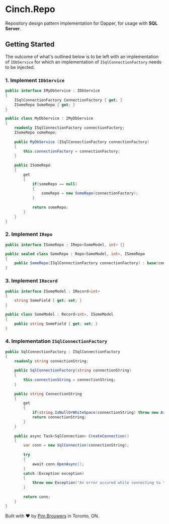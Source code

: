 # Cinch.Repo
Repository design pattern implementation for Dapper, for usage with **SQL Server**.

## Getting Started

The outcome of what's outlined below is to be left with an implementation of `IDbService` for which an implementation of `ISqlConnectionFactory` needs to be injected.

### 1. Implement `IDbService`

```c#
public interface IMyDbService : IDbService
{
	ISqlConnectionFactory ConnectionFactory { get; }
    ISomeRepo SomeRepo { get; }
}

public class MyDbService : IMyDbService 
{
	readonly ISqlConnectionFactory connectionFactory;
	ISomeRepo someRepo;
	
	public MyDbService (ISqlConnectionFactory connectionFactory)
	{
		this.connectionFactory = connectionFactory;
	}
	
	public ISomeRepo 
	{
		get
		{
			if(someRepo == null)
			{
				someRepo = new SomeRepo(connectionFactory);
			}
			
			return someRepo;
		}
	}
}
```

### 2. Implement `IRepo`

```c#
public interface ISomeRepo : IRepo<SomeModel, int> {}

public sealed class SomeRepo : Repo<SomeModel, int>, ISomeRepo 
{
	public SomeRepo(ISqlConnectionFactory connectionFactory) : base(connectionFactory) {}
}
```

### 3. Implement `IRecord`

```c#
public interface ISomeModel : IRecord<int>
{
	string SomeField { get; set; }
}

public class SomeModel : Record<int>, ISomeModel
{
	public string SomeField { get; set; }
}
```

### 4. Implementation `ISqlConnectionFactory`

```c#
public SqlConnectionFactory : ISqlConnectionFactory 
{
	readonly string connectionString;
	
	public SqlConnectionFactory(string connectionString)
	{
		this.connectionString = connectionString;
	}
	
	public string ConnectionString
	{
		get
		{
			if(string.IsNullOrWhiteSpace(connectionString) throw new ArgumentNullException("ConnectionString cannot be null");
			return connectionString;
		}
	}
	
	public async Task<SqlConnection> CreateConnection()
	{
		var conn = new SqlConnection(connectionString);
		
		try
	    {
	        await conn.OpenAsync();
	    }
	    catch (Exception exception)
	    {
	        throw new Exception("An error occured while connecting to the database. See innerException for details.", exception);
	    }
		
		return conn;
	}
}
```

Built with ♥ by [Pim Brouwers](https://github.com/pimbrouwers) in Toronto, ON. 